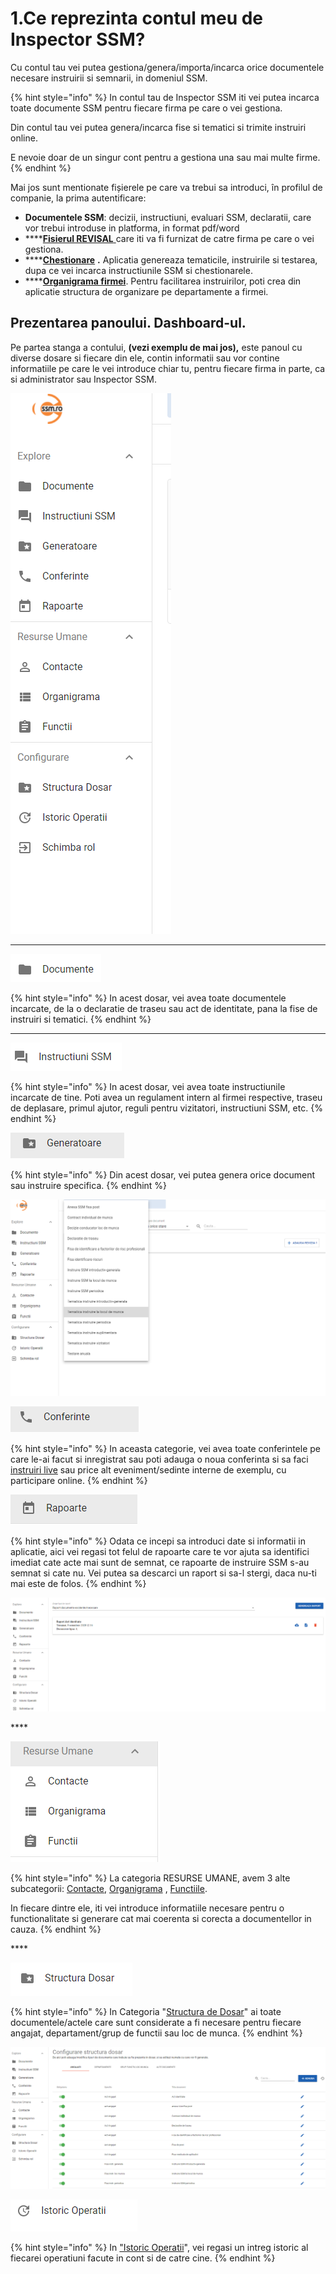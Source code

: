 # 1.Ce reprezinta contul meu de Inspector SSM?

Cu contul tau vei putea gestiona/genera/importa/incarca orice documentele necesare instruirii si semnarii, in domeniul SSM.



{% hint style="info" %}
In contul tau de Inspector SSM iti vei putea incarca toate documente SSM pentru fiecare firma pe care o vei gestiona. 

Din contul tau vei putea genera/incarca fise si tematici si trimite instruiri online.

E nevoie doar de un singur cont pentru a gestiona una sau mai multe firme.
{% endhint %}

 

Mai jos sunt mentionate fișierele pe care va trebui sa introduci, în profilul de companie, la prima autentificare:



* **Documentele SSM**: decizii, instructiuni, evaluari SSM, declaratii, care vor trebui introduse in platforma, in format pdf/word
* \*\*\*\*[**Fisierul REVISAL** ](2.cum-introduc-lista-cu-angajati.md)  care iti va fi furnizat de catre firma pe care o vei gestiona.
* \*\*\*\*[**Chestionare**](5.-cum-import-chestionare.md) **.** Aplicatia genereaza tematicile, instruirile si testarea, dupa ce vei incarca instructiunile SSM si chestionarele.
* \*\*\*\*[**Organigrama firmei**](3.-organigrama/). Pentru facilitarea instruirilor, poti crea din aplicatie structura de organizare pe departamente a firmei.



## **Prezentarea panoului. Dashboard-ul.**

Pe partea stanga a contului, **\(vezi exemplu de mai jos\),** este panoul cu diverse dosare si fiecare din ele, contin informatii sau vor contine informatiile pe care le vei introduce chiar tu, pentru fiecare firma in parte, ca si administrator sau Inspector SSM.

![](../.gitbook/assets/image%20%2833%29.png)

 ****

![](../.gitbook/assets/image%20%2846%29.png)

{% hint style="info" %}
In acest dosar, vei avea toate documentele incarcate, de la o declaratie de traseu sau act de identitate, pana la fise de instruiri si tematici.
{% endhint %}

 ****

![](../.gitbook/assets/image%20%2834%29.png)

{% hint style="info" %}
In acest dosar, vei avea toate instructiunile incarcate de tine. Poti avea un regulament intern al firmei respective, traseu de deplasare, primul ajutor, reguli pentru vizitatori, instructiuni SSM, etc.
{% endhint %}

![](../.gitbook/assets/image%20%2860%29.png)

{% hint style="info" %}
Din acest dosar, vei putea genera orice document sau instruire specifica.
{% endhint %}

![](../.gitbook/assets/image%20%2847%29.png)

![](../.gitbook/assets/image%20%2819%29.png)

{% hint style="info" %}
In aceasta categorie, vei avea toate conferintele pe care le-ai facut si inregistrat sau poti adauga o noua conferinta si sa faci [instruiri live](7.conferinte-live/) sau price alt eveniment/sedinte interne de exemplu,  cu participare online.
{% endhint %}

![](../.gitbook/assets/image%20%2830%29.png)

{% hint style="info" %}
Odata ce incepi sa introduci date si informatii in aplicatie, aici vei regasi tot felul de rapoarte care te vor ajuta sa identifici imediat cate acte mai sunt de semnat, ce rapoarte de instruire SSM s-au semnat si cate nu. Vei putea sa descarci un raport si sa-l stergi, daca nu-ti mai este de folos.
{% endhint %}

![](../.gitbook/assets/image%20%2857%29.png)

\*\*\*\*

![](../.gitbook/assets/image%20%2826%29.png)

{% hint style="info" %}
La categoria RESURSE UMANE, avem 3 alte subcategorii: [Contacte](7.contacte.md), [Organigrama](3.-organigrama/) , [Functiile](8.functii.md).

In fiecare dintre ele, iti vei introduce informatiile necesare pentru o functionalitate si generare cat mai coerenta si corecta a documentellor in cauza.
{% endhint %}

\*\*\*\*

![](../.gitbook/assets/image%20%28104%29.png)

{% hint style="info" %}
In Categoria "[Structura de Dosar](untitled.md)" ai toate documentele/actele care sunt considerate a fi  necesare pentru fiecare angajat, departament/grup de functii sau loc de munca.
{% endhint %}

![](../.gitbook/assets/image%20%2844%29.png)



![](../.gitbook/assets/image%20%2827%29.png)

{% hint style="info" %}
In ["Istoric Operatii](untitled-1.md)", vei regasi un intreg istoric al fiecarei operatiuni facute in cont si de catre cine.
{% endhint %}





